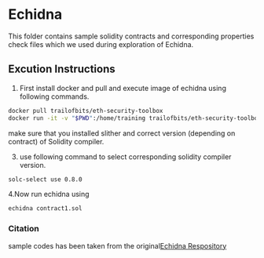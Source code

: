 # Echidna 
This folder contains sample solidity contracts and corresponding properties check files which we used during exploration of Echidna.
## Excution Instructions
1. First install docker and pull and execute image of echidna using following commands.
 ```bash
docker pull trailofbits/eth-security-toolbox
docker run -it -v "$PWD":/home/training trailofbits/eth-security-toolbox
```
make sure that you installed slither and correct version (depending on contract) of Solidity compiler.

3. use following command to select corresponding solidity compiler version.
 ```bash
solc-select use 0.8.0
```
4.Now run echidna using 
```bash
echidna contract1.sol
```
### Citation 
sample codes has been taken from the original[Echidna Respository](https://github.com/crytic/echidna)


